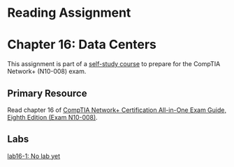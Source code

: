 # Reading Assignment
# Chapter 16: Data Centers
This assignment is part of a [self-study course](../README.md) to prepare for the CompTIA Network+ (N10-008) exam.
## Primary Resource
Read chapter 16 of [CompTIA Network+ Certification All-in-One Exam Guide, Eighth Edition (Exam N10-008)](https://www.amazon.com/CompTIA-Network-Certification-N10-008-Comptia/dp/1264269056).
## Labs
[lab16-1: No lab yet](lab16-1.md)</br>
